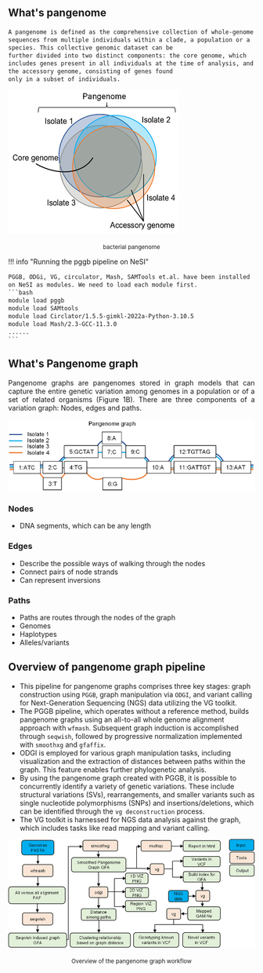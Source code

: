 ## What's pangenome 

    A pangenome is defined as the comprehensive collection of whole-genome sequences from multiple individuals within a clade, a population or a species. This collective genomic dataset can be 
    further divided into two distinct components: the core genome, which includes genes present in all individuals at the time of analysis, and the accessory genome, consisting of genes found 
    only in a subset of individuals. 

![bacterial-pangenome](theme_figures/bacterial-pangenome-small.png)
<center><small>bacterial pangenome</small></center>





!!! info "Running the pggb pipeline on NeSI"

    PGGB, ODGi, VG, circulator, Mash, SAMTools et.al. have been installed on NeSI as modules. We need to load each module first.  
    ```bash
    module load pggb
    module load SAMtools
    module load Circlator/1.5.5-gimkl-2022a-Python-3.10.5
    module load Mash/2.3-GCC-11.3.0
    ......
    ```


## What's Pangenome graph 
<p align="justify">
Pangenome graphs are pangenomes stored in graph models that can capture the entire genetic variation among genomes in a population or of a set of related organisms (Figure 1B). There are three components of a variation graph: Nodes, edges and paths.
</p>

![bacterial-pangenome](theme_figures/pangenome-graph-small.png)

### **Nodes**
- DNA segments, which can be any length 


### **Edges** 
- Describe the possible ways of walking through the nodes
- Connect pairs of node strands
- Can represent inversions 


### **Paths** 
- Paths are routes through the nodes of the graph
- Genomes
- Haplotypes
- Alleles/variants 


## Overview of pangenome graph pipeline
- This pipeline for pangenome graphs comprises three key stages: graph construction using `PGGB`, graph manipulation via `ODGI`, and variant calling for Next-Generation Sequencing (NGS) data utilizing the VG toolkit.
- The PGGB pipeline, which operates without a reference method, builds pangenome graphs using an all-to-all whole genome alignment approach with `wfmash`. Subsequent graph induction is accomplished through `seqwish`, followed by progressive normalization implemented with `smoothxg` and `gfaffix`.
- ODGI is employed for various graph manipulation tasks, including visualization and the extraction of distances between paths within the graph. This feature enables further phylogenetic analysis.
- By using the pangenome graph created with PGGB, it is possible to concurrently identify a variety of genetic variations. These include structural variations (SVs), rearrangements, and smaller variants such as single nucleotide polymorphisms (SNPs) and insertions/deletions, which can be identified through the `vg deconstruction` process.
- The VG toolkit is harnessed for NGS data analysis against the graph, which includes tasks like read mapping and variant calling.

![image](theme_figures/pangenome_graph_pipeline_small.png)

<center><small>Overview of the pangenome graph workflow</small></center>
